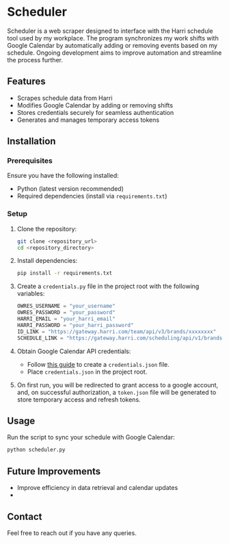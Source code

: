 # Scheduler

Scheduler is a web scraper designed to interface with the Harri schedule tool used by my workplace. The program synchronizes my work shifts with Google Calendar by automatically adding or removing events based on my schedule. Ongoing development aims to improve automation and streamline the process further.

## Features
- Scrapes schedule data from Harri
- Modifies Google Calendar by adding or removing shifts
- Stores credentials securely for seamless authentication
- Generates and manages temporary access tokens

## Installation

### Prerequisites
Ensure you have the following installed:
- Python (latest version recommended)
- Required dependencies (install via `requirements.txt`)

### Setup
1. Clone the repository:
   ```sh
   git clone <repository_url>
   cd <repository_directory>
   ```

2. Install dependencies:
   ```sh
   pip install -r requirements.txt
   ```

3. Create a `credentials.py` file in the project root with the following variables:
   ```python
   OWRES_USERNAME = "your_username"
   OWRES_PASSWORD = "your_password"
   HARRI_EMAIL = "your_harri_email"
   HARRI_PASSWORD = "your_harri_password"
   ID_LINK = "https://gateway.harri.com/team/api/v3/brands/xxxxxxxx"
   SCHEDULE_LINK = "https://gateway.harri.com/scheduling/api/v1/brands/xxxxxxxx"
   ```

4. Obtain Google Calendar API credentials:
   - Follow [this guide](https://developers.google.com/workspace/guides/create-credentials) to create a `credentials.json` file.
   - Place `credentials.json` in the project root.

5. On first run, you will be redirected to grant access to a google account, and, on successful authorization, a `token.json` file will be generated to store temporary access and refresh tokens.

## Usage
Run the script to sync your schedule with Google Calendar:
```sh
python scheduler.py
```

## Future Improvements
- Improve efficiency in data retrieval and calendar updates
- 

## Contact
Feel free to reach out if you have any queries.

